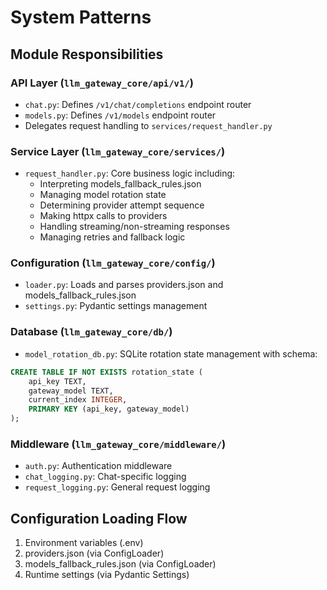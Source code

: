 # System Patterns

## Module Responsibilities

### API Layer (`llm_gateway_core/api/v1/`)
- `chat.py`: Defines `/v1/chat/completions` endpoint router
- `models.py`: Defines `/v1/models` endpoint router
- Delegates request handling to `services/request_handler.py`

### Service Layer (`llm_gateway_core/services/`)
- `request_handler.py`: Core business logic including:
  - Interpreting models_fallback_rules.json
  - Managing model rotation state
  - Determining provider attempt sequence
  - Making httpx calls to providers
  - Handling streaming/non-streaming responses
  - Managing retries and fallback logic

### Configuration (`llm_gateway_core/config/`)
- `loader.py`: Loads and parses providers.json and models_fallback_rules.json
- `settings.py`: Pydantic settings management

### Database (`llm_gateway_core/db/`)
- `model_rotation_db.py`: SQLite rotation state management with schema:
```sql
CREATE TABLE IF NOT EXISTS rotation_state (
    api_key TEXT,
    gateway_model TEXT,
    current_index INTEGER,
    PRIMARY KEY (api_key, gateway_model)
);
```

### Middleware (`llm_gateway_core/middleware/`)
- `auth.py`: Authentication middleware
- `chat_logging.py`: Chat-specific logging
- `request_logging.py`: General request logging

## Configuration Loading Flow
1. Environment variables (.env)
2. providers.json (via ConfigLoader)
3. models_fallback_rules.json (via ConfigLoader)
4. Runtime settings (via Pydantic Settings)
